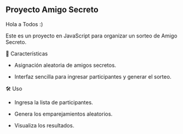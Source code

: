 ## Proyecto Amigo Secreto

Hola a Todos :)

Este es un proyecto en JavaScript para organizar un sorteo de Amigo Secreto.

🚀 Características

-  Asignación aleatoria de amigos secretos.

-  Interfaz sencilla para ingresar participantes y generar el sorteo.


🛠️ Uso

-  Ingresa la lista de participantes.

- Genera los emparejamientos aleatorios.

- Visualiza los resultados.
